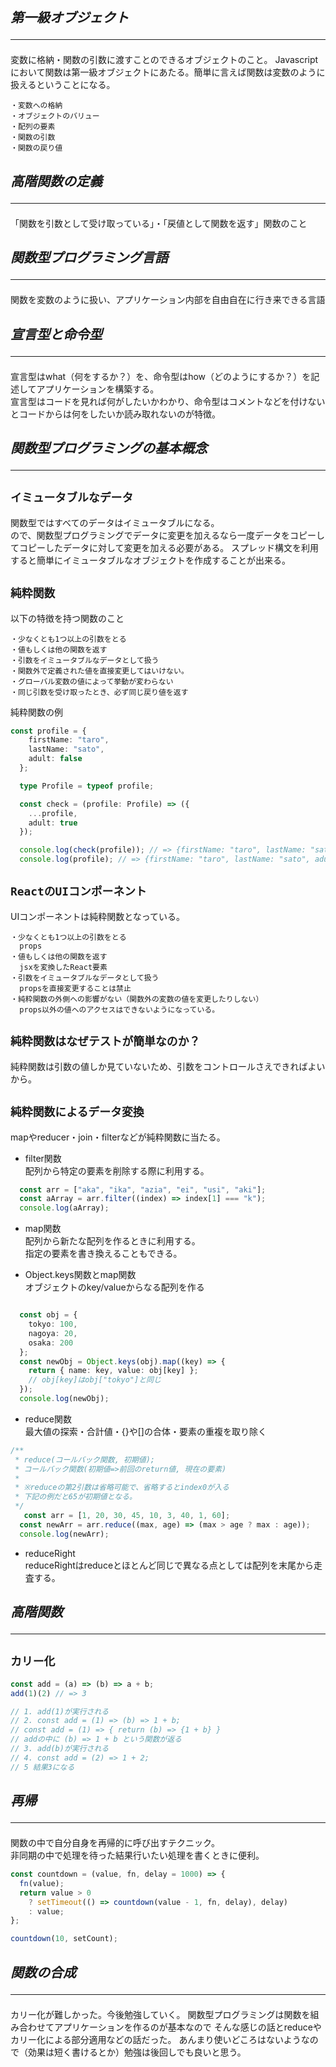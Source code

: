 ## ***第一級オブジェクト*** <hr/>
変数に格納・関数の引数に渡すことのできるオブジェクトのこと。
Javascriptにおいて関数は第一級オブジェクトにあたる。簡単に言えば関数は変数のように扱えるということになる。
```
・変数への格納
・オブジェクトのバリュー
・配列の要素
・関数の引数
・関数の戻り値
```
## ***高階関数の定義*** <hr/>
「関数を引数として受け取っている」・「戻値として関数を返す」関数のこと

## ***関数型プログラミング言語*** <hr/>
関数を変数のように扱い、アプリケーション内部を自由自在に行き来できる言語

## ***宣言型と命令型*** <hr/>
宣言型はwhat（何をするか？）を、命令型はhow（どのようにするか？）を記述してアプリケーションを構築する。  
宣言型はコードを見れば何がしたいかわかり、命令型はコメントなどを付けないとコードからは何をしたいか読み取れないのが特徴。  

## ***関数型プログラミングの基本概念*** <hr/>
## `イミュータブルなデータ`
関数型ではすべてのデータはイミュータブルになる。  
ので、関数型プログラミングでデータに変更を加えるなら一度データをコピーしてコピーしたデータに対して変更を加える必要がある。
スプレッド構文を利用すると簡単にイミュータブルなオブジェクトを作成することが出来る。

## `純粋関数`
以下の特徴を持つ関数のこと
```
・少なくとも1つ以上の引数をとる
・値もしくは他の関数を返す
・引数をイミュータブルなデータとして扱う
・関数外で定義された値を直接変更してはいけない。
・グローバル変数の値によって挙動が変わらない
・同じ引数を受け取ったとき、必ず同じ戻り値を返す
```
純粋関数の例
```ts
const profile = {
    firstName: "taro",
    lastName: "sato",
    adult: false
  };

  type Profile = typeof profile;

  const check = (profile: Profile) => ({
    ...profile,
    adult: true
  });

  console.log(check(profile)); // => {firstName: "taro", lastName: "sato", adult: true}
  console.log(profile); // => {firstName: "taro", lastName: "sato", adult: false}
```

## `ReactのUIコンポーネント`
UIコンポーネントは純粋関数となっている。  
```
・少なくとも1つ以上の引数をとる
  props
・値もしくは他の関数を返す
  jsxを変換したReact要素
・引数をイミュータブルなデータとして扱う
  propsを直接変更することは禁止
・純粋関数の外側への影響がない（関数外の変数の値を変更したりしない）
  props以外の値へのアクセスはできないようになっている。
```

## `純粋関数はなぜテストが簡単なのか？`
純粋関数は引数の値しか見ていないため、引数をコントロールさえできればよいから。


## `純粋関数によるデータ変換`
mapやreducer・join・filterなどが純粋関数に当たる。

* filter関数  
配列から特定の要素を削除する際に利用する。
```ts
  const arr = ["aka", "ika", "azia", "ei", "usi", "aki"];
  const aArray = arr.filter((index) => index[1] === "k");
  console.log(aArray);
```
* map関数  
配列から新たな配列を作るときに利用する。  
指定の要素を書き換えることもできる。  

* Object.keys関数とmap関数  
オブジェクトのkey/valueからなる配列を作る
```ts

  const obj = {
    tokyo: 100,
    nagoya: 20,
    osaka: 200
  };
  const newObj = Object.keys(obj).map((key) => {
    return { name: key, value: obj[key] };
    // obj[key]はobj["tokyo"]と同じ
  });
  console.log(newObj);
```
* reduce関数  
最大値の探索・合計値・{}や[]の合体・要素の重複を取り除く
```ts
/**
 * reduce(コールバック関数, 初期値);
 * コールバック関数(初期値=>前回のreturn値, 現在の要素)
 *
 * ※reduceの第2引数は省略可能で、省略するとindex0が入る
 * 下記の例だと65が初期値となる。
 */
   const arr = [1, 20, 30, 45, 10, 3, 40, 1, 60];
  const newArr = arr.reduce((max, age) => (max > age ? max : age));
  console.log(newArr);
```
* reduceRight  
reduceRightはreduceとほとんど同じで異なる点としては配列を末尾から走査する。

## ***高階関数*** <hr/>
## `カリー化`
```ts
const add = (a) => (b) => a + b;
add(1)(2) // => 3

// 1. add(1)が実行される
// 2. const add = (1) => (b) => 1 + b;
// const add = (1) => { return (b) => {1 + b} }
// addの中に (b) => 1 + b という関数が返る
// 3. add(b)が実行される
// 4. const add = (2) => 1 + 2;
// 5 結果3になる
```

## ***再帰*** <hr/>
関数の中で自分自身を再帰的に呼び出すテクニック。  
非同期の中で処理を待った結果行いたい処理を書くときに便利。  
```ts
const countdown = (value, fn, delay = 1000) => {
  fn(value);
  return value > 0
    ? setTimeout(() => countdown(value - 1, fn, delay), delay)
    : value;
};

countdown(10, setCount);
```
## ***関数の合成*** <hr/>
カリー化が難しかった。今後勉強していく。
関数型プログラミングは関数を組み合わせてアプリケーションを作るのが基本なので
そんな感じの話とreduceやカリー化による部分適用などの話だった。
あんまり使いどころはないようなので（効果は短く書けるとか）勉強は後回しでも良いと思う。